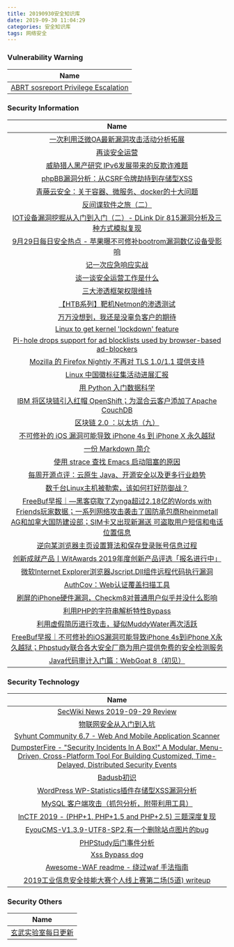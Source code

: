 ```yaml
---
title: 20190930安全知识库
date: 2019-09-30 11:04:29
categories: 安全知识库
tags: 网络安全
---
```

###  						       							Vulnerability Warning

|                             Name                             |
| :----------------------------------------------------------: |
|[ABRT sosreport Privilege Escalation](https://cxsecurity.com/issue/WLB-2019090183)|

### 						        							Security Information
|                             Name                                    |
| :----------------------------------------------------------: |
|[一次利用泛微OA最新漏洞攻击活动分析拓展](https://www.anquanke.com/post/id/187748)|
|[再谈安全运营](https://www.anquanke.com/post/id/187732)|
|[威胁猎人黑产研究  IPv6发展带来的反欺诈难题](https://www.anquanke.com/post/id/187725)|
|[phpBB漏洞分析：从CSRF令牌劫持到存储型XSS](https://www.anquanke.com/post/id/187616)|
|[青藤云安全：关于容器、微服务、docker的十大问题](https://www.anquanke.com/post/id/187584)|
|[反间谍软件之旅（二）](https://www.anquanke.com/post/id/187621)|
|[IOT设备漏洞挖掘从入门到入门（二）- DLink Dir 815漏洞分析及三种方式模拟复现](https://www.anquanke.com/post/id/187443)|
|[9月29日每日安全热点 - 苹果曝不可修补bootrom漏洞数亿设备受影响](https://www.anquanke.com/post/id/187636)|
|[记一次应急响应实战](https://www.secpulse.com/archives/113670.html)|
|[谈一谈安全运营工作是什么](https://www.secpulse.com/archives/113683.html)|
|[三大渗透框架权限维持](https://www.secpulse.com/archives/113790.html)|
|[【HTB系列】靶机Netmon的渗透测试](https://www.secpulse.com/archives/113566.html)|
|[万万没想到，我还是没辜负客户的期待](https://www.secpulse.com/archives/113500.html)|
|[Linux to get kernel 'lockdown' feature](https://www.zdnet.com/article/linux-to-get-kernel-lockdown-feature/#ftag=RSSbaffb68)|
|[Pi-hole drops support for ad blocklists used by browser-based ad-blockers](https://www.zdnet.com/article/pi-hole-drops-support-for-ad-blocklists-used-by-browser-based-ad-blockers/#ftag=RSSbaffb68)|
|[Mozilla 的 Firefox Nightly 不再对 TLS 1.0/1.1 提供支持](https://linux.cn/article-11408-1.html?utm_source=rss&utm_medium=rss)|
|[Linux 中国徽标征集活动进展汇报](https://linux.cn/article-11407-1.html?utm_source=rss&utm_medium=rss)|
|[用 Python 入门数据科学](https://linux.cn/article-11406-1.html?utm_source=rss&utm_medium=rss)|
|[IBM 将区块链引入红帽 OpenShift；为混合云客户添加了Apache CouchDB](https://linux.cn/article-11405-1.html?utm_source=rss&utm_medium=rss)|
|[区块链 2.0 ：以太坊（九）](https://linux.cn/article-11404-1.html?utm_source=rss&utm_medium=rss)|
|[不可修补的 iOS 漏洞可能导致 iPhone 4s 到 iPhone X 永久越狱](https://linux.cn/article-11403-1.html?utm_source=rss&utm_medium=rss)|
|[一份 Markdown 简介](https://linux.cn/article-11402-1.html?utm_source=rss&utm_medium=rss)|
|[使用 strace 查找 Emacs 启动阻塞的原因](https://linux.cn/article-11401-1.html?utm_source=rss&utm_medium=rss)|
|[每周开源点评：云原生 Java、开源安全以及更多行业趋势](https://linux.cn/article-11400-1.html?utm_source=rss&utm_medium=rss)|
|[数千台Linux主机被勒索，该如何打好防御战？](https://www.freebuf.com/articles/system/214395.html)|
|[FreeBuf早报｜—黑客窃取了Zynga超过2.18亿的Words with Friends玩家数据；一系列网络攻击袭击了国防承包商Rheinmetall AG和加拿大国防建设部；SIM卡又出现新漏送 可盗取用户短信和电话位置信息](https://www.freebuf.com/news/215700.html)|
|[逆向某浏览器主页设置算法和保存登录账号信息过程](https://www.freebuf.com/articles/system/214836.html)|
|[创新成就产品丨WitAwards 2019年度创新产品评选「报名进行中」](https://www.freebuf.com/news/214706.html)|
|[微软Internet Explorer浏览器Jscript.Dll组件远程代码执行漏洞](https://www.freebuf.com/vuls/215436.html)|
|[AuthCov：Web认证覆盖扫描工具](https://www.freebuf.com/sectool/212788.html)|
|[刷屏的iPhone硬件漏洞，Checkm8对普通用户似乎并没什么影响](https://www.freebuf.com/news/215649.html)|
|[利用PHP的字符串解析特性Bypass](https://www.freebuf.com/articles/web/213359.html)|
|[利用虚假简历进行攻击，疑似MuddyWater再次活跃](https://www.freebuf.com/articles/system/214428.html)|
|[FreeBuf早报｜不可修补的iOS漏洞可能导致iPhone 4s到iPhone X永久越狱；Phpstudy联合各大安全厂商为用户提供免费的安全检测服务](https://www.freebuf.com/news/215598.html)|
|[Java代码审计入门篇：WebGoat 8（初见）](https://www.freebuf.com/vuls/214039.html)|

### 						        							Security  Technology
|                             Name                                    |
| :----------------------------------------------------------: |
|[SecWiki News 2019-09-29 Review](http://www.sec-wiki.com/?2019-09-29)|
|[物联网安全从入门到入坑](https://paper.seebug.org/1045/)|
|[Syhunt Community 6.7 - Web And Mobile Application Scanner](http://www.kitploit.com/2019/09/syhunt-community-67-web-and-mobile.html)|
|[DumpsterFire - "Security Incidents In A Box!" A Modular, Menu-Driven, Cross-Platform Tool For Building Customized, Time-Delayed, Distributed Security Events](http://www.kitploit.com/2019/09/dumpsterfire-security-incidents-in-box.html)|
|[Badusb初识](http://xz.aliyun.com/t/6435)|
|[WordPress WP-Statistics插件存储型XSS漏洞分析](http://xz.aliyun.com/t/6427)|
|[MySQL 客户端攻击（抓包分析，附带利用工具）](http://xz.aliyun.com/t/6425)|
|[InCTF 2019 - (PHP+1, PHP+1.5 and PHP+2.5) 三题深度复现](http://xz.aliyun.com/t/6426)|
|[EyouCMS-V1.3.9-UTF8-SP2,有一个删除站点图片的bug](http://xz.aliyun.com/t/6433)|
|[PHPStudy后门事件分析](http://xz.aliyun.com/t/6423)|
|[Xss Bypass dog](http://xz.aliyun.com/t/6415)|
|[Awesome-WAF readme - 绕过waf 手法指南](http://xz.aliyun.com/t/6422)|
|[2019工业信息安全技能大赛个人线上赛第二场(5道) writeup](http://xz.aliyun.com/t/6445)|

### 						        							Security  Others
|                             Name                                    |
| :----------------------------------------------------------: |
|[玄武实验室每日更新](https://weibo.com/p/1006065582522936/wenzhang?from=page_100606_profile&wvr=6&mod=wenzhangmore)|
